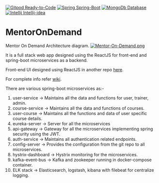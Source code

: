 [![Gitpod Ready-to-Code](https://img.shields.io/badge/Gitpod-Ready--to--Code-blue?logo=gitpod)](https://gitpod.io/#https://github.com/shubhamlatkar/mentor-on-demand-backend)
[![Spring Spring-Boot](https://img.shields.io/badge/Spring-Spring_boot-green?logo=spring)](https://start.spring.io/)
[![MongoDb Database](https://img.shields.io/badge/MongoDB-Database-47A248?logo=mongodb)](https://cloud.mongodb.com/)
[![Intellij Intellij-idea](https://img.shields.io/badge/Intellij-Intellij_idea-black?logo=intellij-idea)](https://www.jetbrains.com/idea/)


# MentorOnDemand #
Mentor On Demand Architecture diagram.
[![Mentor-On-Demand.png](https://i.postimg.cc/FHhqhrWG/Mentor-On-Demand-1-1.png)](https://postimg.cc/WhfSnvPJ)
  
It is a full stack web app designed using the ReactJS for front-end and spring-boot microservices as a backend.

Front-end UI designed using ReactJS in another repo [here](https://github.com/shubhamlatkar/react-redux-thunk/tree/master/src/Mentor-on-demand).

For complete info refer [wiki](https://github.com/shubhamlatkar/mentor-on-demand-backend/wiki).
 
There are various spring-boot microservices as:-
  1. user-service -> Maintains all the data and functions for user, trainer, admin.
  2. course-service -> Maintains all the data and functions of courses.
  3. user-course -> Maintains all the functions and data of user specific course details.
  4. eureka-server -> Server for all the microservices
  5. api-gateway -> Gateway for all the microservices implementing spring security using the JWT.
  6. auth-service -> Maintains all authentication related endpoints.
  7. config-server -> Provides the configuration from the git repo to all microservices.
  8. hystrix-dashboard -> Hystrix monitoring for the microservices.
  9. kafka-event-bus -> Kafka and zookeeper running in docker-compose container.
 10. ELK stack -> Elasticsearch, logstash, kibana with filebeat for centralize logging.

